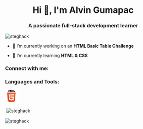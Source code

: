 <h1 align="center">Hi 👋, I'm Alvin Gumapac</h1>
<h3 align="center">A passionate full-stack development learner</h3>

<p align="left"> <img src="https://komarev.com/ghpvc/?username=steghack&label=Profile%20views&color=0e75b6&style=flat" alt="steghack" /> </p>

- 🔭 I’m currently working on an **HTML Basic Table Challenge**

- 🌱 I’m currently learning **HTML & CSS**

<h3 align="left">Connect with me:</h3>
<p align="left">
</p>

<h3 align="left">Languages and Tools:</h3>
<p align="left"> <a href="https://www.w3.org/html/" target="_blank" rel="noreferrer"> <img src="https://raw.githubusercontent.com/devicons/devicon/master/icons/html5/html5-original-wordmark.svg" alt="html5" width="40" height="40"/> </a> </p>

<p>&nbsp;<img align="center" src="https://github-readme-stats.vercel.app/api?username=steghack&show_icons=true&locale=en" alt="steghack" /></p>

<p><img align="center" src="https://github-readme-streak-stats.herokuapp.com/?user=steghack&" alt="steghack" /></p>

